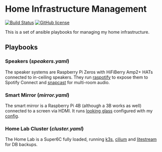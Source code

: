 # Home Infrastructure Management

[![Build Status](https://github.com/nrwiersma/infra/actions/workflows/tests.yml/badge.svg)](https://github.com/nrwiersma/infra/actions)
[![GitHub license](https://img.shields.io/badge/license-MIT-blue.svg)](https://raw.githubusercontent.com/hamba/avro/master/LICENSE)

This is a set of ansible playbooks for managing my home infrastructure.

## Playbooks

### Speakers (*speakers.yaml*)

The speaker systems are Raspberry Pi Zeros with HiFiBerry Amp2+ HATs connected to
in-ceiling speakers. They run [raspotify](https://github.com/dtcooper/raspotify) to
expose them to Spotify Connect and [snapcast](https://github.com/badaix/snapcast) for
multi-room audio.

### Smart Mirror (*mirror.yaml*)

The smart mirror is a Raspberry Pi 4B (although a 3B works as well) connected to a
screen via HDMI. It runs [looking glass](https://github.com/glasslabs/looking-glass)
configured with my [config](https://github.com/nrwiersma/looking-glass-config).

### Home Lab Cluster (*cluster.yaml*)

The Home Lab is a Super6C fully loaded, running [k3s](https://k3s.io/), 
[cilium](https://cilium.io/) and [litestream](https://litestream.io/) for DB backups.
